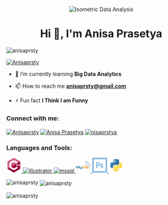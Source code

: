 <p align="center">
   <img alt="Isometric Data Analysis" src="https://user-images.githubusercontent.com/100473334/170778288-bf2c769c-ab23-4afd-b83b-ac3774ca3fff.gif" width="400">

<h1 align="center">Hi 👋, I'm Anisa Prasetya</h1>

<p align="left"> <img src="https://komarev.com/ghpvc/?username=anisaprsty&label=Profile%20views&color=0e75b6&style=flat" alt="anisaprsty" /> </p>

<p align="left"> <a href="https://twitter.com/Anisaprsty" target="blank"><img src="https://img.shields.io/twitter/follow/Anisaprsty?logo=twitter&style=for-the-badge" alt="Anisaprsty" /></a> </p>

- 🌱 I’m currently learning **Big Data Analytics**

- 📫 How to reach me **anisaprsty@gmail.com**

- ⚡ Fun fact **I Think I am Funny**

<h3 align="left">Connect with me:</h3>
<p align="left">
<a href="https://twitter.com/Anisaprsty" target="blank"><img align="center" src="https://raw.githubusercontent.com/rahuldkjain/github-profile-readme-generator/master/src/images/icons/Social/twitter.svg" alt="Anisaprsty" height="30" width="40" /></a>
<a href="https://www.linkedin.com/in/anisa-prasetya-a74055225/" target="blank"><img align="center" src="https://raw.githubusercontent.com/rahuldkjain/github-profile-readme-generator/master/src/images/icons/Social/linked-in-alt.svg" alt="Anisa Prasetya" height="30" width="40" /></a>
<a href="https://instagram.com/nisaprstya" target="blank"><img align="center" src="https://raw.githubusercontent.com/rahuldkjain/github-profile-readme-generator/master/src/images/icons/Social/instagram.svg" alt="nisaprstya" height="30" width="40" /></a>
</p>

<h3 align="left">Languages and Tools:</h3>
<p align="left"> <a href="https://www.w3schools.com/cpp/" target="_blank" rel="noreferrer"> <img src="https://raw.githubusercontent.com/devicons/devicon/master/icons/cplusplus/cplusplus-original.svg" alt="cplusplus" width="40" height="40"/> </a> <a href="https://www.adobe.com/in/products/illustrator.html" target="_blank" rel="noreferrer"> <img src="https://www.vectorlogo.zone/logos/adobe_illustrator/adobe_illustrator-icon.svg" alt="illustrator" width="40" height="40"/> </a> <a href="https://www.microsoft.com/en-us/sql-server" target="_blank" rel="noreferrer"> <img src="https://www.svgrepo.com/show/303229/microsoft-sql-server-logo.svg" alt="mssql" width="40" height="40"/> </a> <a href="https://www.mysql.com/" target="_blank" rel="noreferrer"> <img src="https://raw.githubusercontent.com/devicons/devicon/master/icons/mysql/mysql-original-wordmark.svg" alt="mysql" width="40" height="40"/> </a> <a href="https://www.photoshop.com/en" target="_blank" rel="noreferrer"> <img src="https://raw.githubusercontent.com/devicons/devicon/master/icons/photoshop/photoshop-line.svg" alt="photoshop" width="40" height="40"/> </a> <a href="https://www.python.org" target="_blank" rel="noreferrer"> <img src="https://raw.githubusercontent.com/devicons/devicon/master/icons/python/python-original.svg" alt="python" width="40" height="40"/> </a> </p>

<p><img align="left" src="https://github-readme-stats.vercel.app/api/top-langs?username=anisaprsty&show_icons=true&locale=en&layout=compact" alt="anisaprsty" /></p>

<p>&nbsp;<img align="center" src="https://github-readme-stats.vercel.app/api?username=anisaprsty&show_icons=true&locale=en" alt="anisaprsty" /></p>

<p><img align="center" src="https://github-readme-streak-stats.herokuapp.com/?user=anisaprsty&" alt="anisaprsty" /></p>

